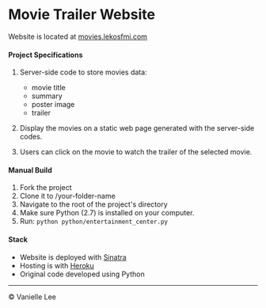 # Movie Trailer Website

Website is located at [movies.lekosfmi.com](http://movies.lekosfmi.com)

#### Project Specifications
1. Server-side code to store movies data:
    - movie title
    - summary
    - poster image
    - trailer

2. Display the movies on a static web page generated with the server-side codes.
3. Users can click on the movie to watch the trailer of the selected movie.

#### Manual Build
  1. Fork the project
  2. Clone it to /your-folder-name
  3. Navigate to the root of the project's directory
  4. Make sure Python (2.7) is installed on your computer.
  5. Run: ```python python/entertainment_center.py```
  
#### Stack
- Website is deployed with [Sinatra](http://www.sinatrarb.com/)
- Hosting is with [Heroku](https://dashboard.heroku.com/)
- Original code developed using Python
 
-------
© Vanielle Lee
